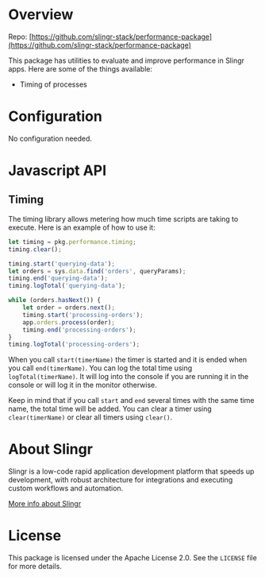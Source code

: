 # Overview

Repo: [https://github.com/slingr-stack/performance-package](https://github.com/slingr-stack/performance-package)

This package has utilities to evaluate and improve performance in Slingr apps. Here are some of the things available:

- Timing of processes

# Configuration

No configuration needed.

# Javascript API

## Timing

The timing library allows metering how much time scripts are taking to execute. Here is an example of how to use it:

```javascript
let timing = pkg.performance.timing;
timing.clear();

timing.start('querying-data');
let orders = sys.data.find('orders', queryParams);
timing.end('querying-data');
timing.logTotal('querying-data');

while (orders.hasNext()) {
    let order = orders.next();
    timing.start('processing-orders');
    app.orders.process(order);
    timing.end('processing-orders');
}
timing.logTotal('processing-orders');
```

When you call `start(timerName)` the timer is started and it is ended when you call `end(timerName)`. You can log the total time using `logTotal(timerName)`. It will log into the console if you are running it in the console or will log it in the monitor otherwise.

Keep in mind that if you call `start` and `end` several times with the same time name, the total time will be added. You can clear a timer using `clear(timerName)` or clear all timers using `clear()`.

# About Slingr

Slingr is a low-code rapid application development platform that speeds up development,
with robust architecture for integrations and executing custom workflows and automation.

[More info about Slingr](https://slingr.io)

# License

This package is licensed under the Apache License 2.0. See the `LICENSE` file for more details.
